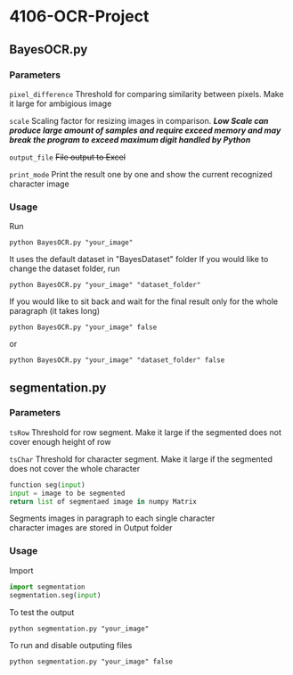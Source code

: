 # 4106-OCR-Project


## BayesOCR.py
### Parameters
```pixel_difference```
Threshold for comparing similarity between pixels. 
Make it large for ambigious image    
    
```scale```
Scaling factor for resizing images in comparison. 
***Low Scale can produce large amount of samples and require exceed memory
and may break the program to exceed maximum digit handled by Python***    
    
```output_file```
~~File output to Excel~~    
    
```print_mode```
Print the result one by one and show the current recognized character image    
### Usage
Run
```
python BayesOCR.py "your_image" 
```
It uses the default dataset in "BayesDataset" folder
If you would like to change the dataset folder, run
```
python BayesOCR.py "your_image" "dataset_folder"
```
If you would like to sit back and wait for the final result only for the whole paragraph (it takes long)    
```
python BayesOCR.py "your_image" false
```
or 
```
python BayesOCR.py "your_image" "dataset_folder" false
```

## segmentation.py
### Parameters
```tsRow```
Threshold for row segment. Make it large if the segmented does not cover enough height of row    
    
```tsChar```
Threshold for character segment. Make it large if the segmented does not cover the whole character    
    
```python
function seg(input)
input = image to be segmented
return list of segmentaed image in numpy Matrix
```
Segments images in paragraph to each single character   
character images are stored in Output folder    

### Usage
Import
```python
import segmentation
segmentation.seg(input)
```
To test the output   
```
python segmentation.py "your_image"
```
To run and disable outputing files
```
python segmentation.py "your_image" false
```
